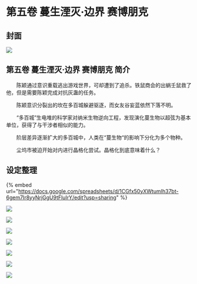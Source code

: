# 第五卷 蔓生湮灭·边界 赛博朋克

## 封面

![](../../.gitbook/assets/5.png)

## 第五卷 蔓生湮灭·边界 赛博朋克 简介

　　陈颖通过意识重载逃出游戏世界，可却遭到了追杀。铁鼠商会的出蜗壬鼠救了他，但是需要陈颖完成对抗灰蛊的任务。

　　陈颖意识分裂出的坎在多百城躲避驱逐，而女友谷妄蓝依然下落不明。

　　“多百城”生电堆的科学家对纳米生物逆向工程，发现演化蔓生物以超弦为基本单位，获得了与干涉者相似的能力。

　　阶层差异逐渐扩大的多百城中，人类在“蔓生物“的影响下分化为多个物种。

　　尘坞市被迫开始对内进行晶格化尝试。晶格化到底意味着什么？

## 设定整理

{% embed url="https://docs.google.com/spreadsheets/d/1CGfx50yXWtumIh37bt-6gem7Ir8yyNrjGgU9tFluIrY/edit?usp=sharing" %}

![](<../../.gitbook/assets/屏幕快照 2020-10-11 下午10.19.18.png>)

![](<../../.gitbook/assets/屏幕快照 2020-10-17 下午7.29.16.png>)

![](<../../.gitbook/assets/屏幕快照 2020-10-17 下午6.54.46.png>)

![](<../../.gitbook/assets/屏幕快照 2020-10-17 下午6.54.59.png>)

![](<../../.gitbook/assets/屏幕快照 2020-10-17 下午6.55.14.png>)

![](../../.gitbook/assets/A4-2-2.png)

![](../../.gitbook/assets/A4-2-1.png)
